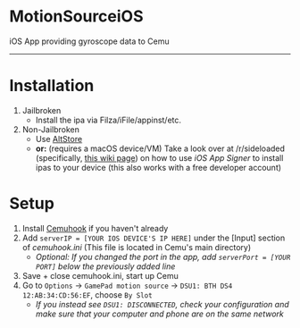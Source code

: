 # MotionSourceiOS
iOS App providing gyroscope data to Cemu

---

# Installation

1. Jailbroken
   * Install the ipa via Filza/iFile/appinst/etc.
2. Non-Jailbroken
   * Use [AltStore](https://altstore.io/)
   * **or:** (requires a macOS device/VM) Take a look over at /r/sideloaded (specifically, [this wiki page](https://old.reddit.com/r/sideloaded/wiki/ipasigning)) on how to use *iOS App Signer* to install ipas to your device (this also works with a free developer account)

# Setup

1. Install [Cemuhook](https://cemuhook.sshnuke.net/) if you haven't already
2. Add `serverIP = [YOUR IOS DEVICE'S IP HERE]` under the [Input] section of *cemuhook.ini* (This file is located in Cemu's main directory)
   * *Optional: If you changed the port in the app, add `serverPort = [YOUR PORT]` below the previously added line*
3. Save + close cemuhook.ini, start up Cemu
4. Go to `Options` -> `GamePad motion source` -> `DSU1: BTH DS4 12:AB:34:CD:56:EF`, choose `By Slot`
   * *If you instead see `DSU1: DISCONNECTED`, check your configuration and make sure that your computer and phone are on the same network*
